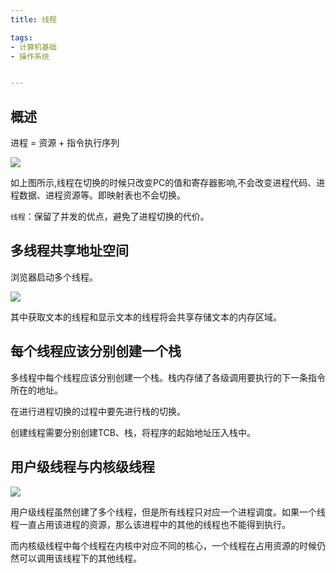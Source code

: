 ```yaml
---
title: 线程

tags:
- 计算机基础
- 操作系统


---
```


## 概述

进程 = 资源 + 指令执行序列

![](线程.png)

如上图所示,线程在切换的时候只改变PC的值和寄存器影响,不会改变进程代码、进程数据、进程资源等。即映射表也不会切换。

`线程`：保留了并发的优点，避免了进程切换的代价。

## 多线程共享地址空间

浏览器启动多个线程。

![](线程应用.png)

其中获取文本的线程和显示文本的线程将会共享存储文本的内存区域。

## 每个线程应该分别创建一个栈

多线程中每个线程应该分别创建一个栈。栈内存储了各级调用要执行的下一条指令所在的地址。

在进行进程切换的过程中要先进行栈的切换。

创建线程需要分别创建TCB、栈，将程序的起始地址压入栈中。

## 用户级线程与内核级线程

![](用户级线程.png)

用户级线程虽然创建了多个线程，但是所有线程只对应一个进程调度。如果一个线程一直占用该进程的资源，那么该进程中的其他的线程也不能得到执行。

而内核级线程中每个线程在内核中对应不同的核心，一个线程在占用资源的时候仍然可以调用该线程下的其他线程。